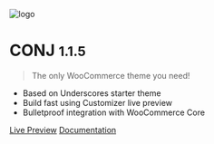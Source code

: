 ![logo](img/mypreview-logo.png)

# CONJ <small>1.1.5</small>

> The only WooCommerce theme you need!

- Based on Underscores starter theme
- Build fast using Customizer live preview
- Bulletproof integration with WooCommerce Core


[Live Preview](https://demo.mypreview.one/conj/)
[Documentation](#conj-wordpress-theme)
